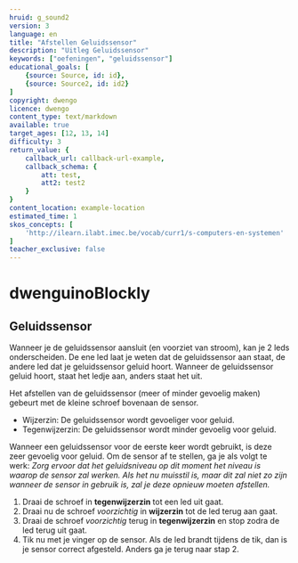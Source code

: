 ```yaml
---
hruid: g_sound2
version: 3
language: en
title: "Afstellen Geluidssensor"
description: "Uitleg Geluidssensor"
keywords: ["oefeningen", "geluidssensor"]
educational_goals: [
    {source: Source, id: id}, 
    {source: Source2, id: id2}
]
copyright: dwengo
licence: dwengo
content_type: text/markdown
available: true
target_ages: [12, 13, 14]
difficulty: 3
return_value: {
    callback_url: callback-url-example,
    callback_schema: {
        att: test,
        att2: test2
    }
}
content_location: example-location
estimated_time: 1
skos_concepts: [
    'http://ilearn.ilabt.imec.be/vocab/curr1/s-computers-en-systemen'
]
teacher_exclusive: false
---
```

# dwenguinoBlockly
## Geluidssensor

Wanneer je de geluidssensor aansluit (en voorziet van stroom), kan je 2 leds onderscheiden. De ene led laat je weten dat de geluidssensor aan staat, de andere led dat je geluidssensor geluid hoort. Wanneer de geluidssensor geluid hoort, staat het ledje aan, anders staat het uit.

Het afstellen van de geluidssensor (meer of minder gevoelig maken) gebeurt met de kleine schroef bovenaan de sensor.

- Wijzerzin: De geluidssensor wordt gevoeliger voor geluid.
- Tegenwijzerzin: De geluidssensor wordt minder gevoelig voor geluid.

Wanneer een geluidssensor voor de eerste keer wordt gebruikt, is deze zeer gevoelig voor geluid. Om de sensor af te stellen, ga je als volgt te werk:
*Zorg ervoor dat het geluidsniveau op dit moment het niveau is waarop de sensor zal werken. Als het nu muisstil is, maar dit zal niet zo zijn wanneer de sensor in gebruik is, zal je deze opnieuw moeten afstellen.*

1. Draai de schroef in **tegenwijzerzin** tot een led uit gaat.
2. Draai nu de schroef *voorzichtig* in **wijzerzin** tot de led terug aan gaat.
3. Draai de schroef *voorzichtig* terug in **tegenwijzerzin** en stop zodra de led terug uit gaat.
4. Tik nu met je vinger op de sensor. Als de led brandt tijdens de tik, dan is je sensor correct afgesteld. Anders ga je terug naar stap 2. 